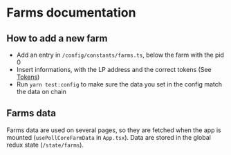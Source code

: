 # Farms documentation

## How to add a new farm

-   Add an entry in `/config/constants/farms.ts`, below the farm with the pid 0
-   Insert informations, with the LP address and the correct tokens (See [Tokens](./Tokens.md))
-   Run `yarn test:config` to make sure the data you set in the config match the data on chain

## Farms data

Farms data are used on several pages, so they are fetched when the app is mounted (`usePollCoreFarmData` in `App.tsx`).
Data are stored in the global redux state (`/state/farms`).
